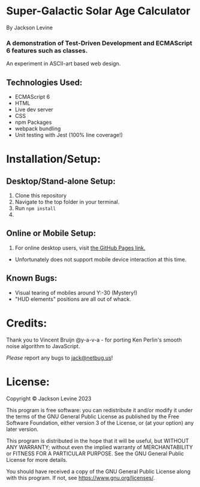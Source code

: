 # Super-Galactic Solar Age Calculator
By Jackson Levine

### A demonstration of Test-Driven Development and ECMAScript 6 features such as classes.
An experiment in ASCII-art based web design. 
## Technologies Used:

* ECMAScript 6
* HTML
* Live dev server
* CSS
* npm Packages
* webpack bundling
* Unit testing with Jest (100% line coverage!)

# Installation/Setup:

## Desktop/Stand-alone Setup:
1. Clone this repository
2. Navigate to the top folder in your terminal.
3. Run `npm install`
4.

## Online or Mobile Setup:
1. For online desktop users, visit [the GitHub Pages link.](https://jacksonlevine.github.io/solarAgeCalculator)
* Unfortunately does not support mobile device interaction at this time.

## Known Bugs:
* Visual tearing of mobiles around Y:-30 (Mystery!)
* "HUD elements" positions are all out of whack.

# Credits:

Thank you to Vincent Bruijn @y-a-v-a - for porting Ken Perlin's smooth noise algorithm to JavaScript.

_Please_ report any bugs to jack@netbug.us!

# License:

Copyright © Jackson Levine 2023

This program is free software: you can redistribute it and/or modify it under the terms of the GNU General Public License as published by the Free Software Foundation, either version 3 of the License, or (at your option) any later version.

This program is distributed in the hope that it will be useful, but WITHOUT ANY WARRANTY; without even the implied warranty of MERCHANTABILITY or FITNESS FOR A PARTICULAR PURPOSE. See the GNU General Public License for more details.

You should have received a copy of the GNU General Public License along with this program. If not, see <https://www.gnu.org/licenses/>.
